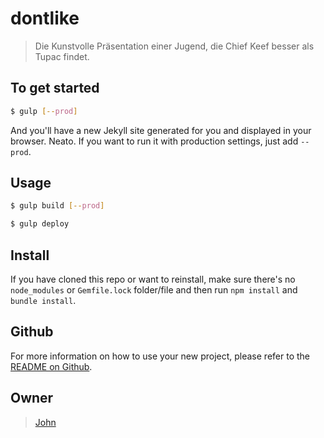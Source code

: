 # dontlike

> Die Kunstvolle Präsentation einer Jugend, die Chief Keef besser als Tupac findet.

## To get started

```sh
$ gulp [--prod]
```

And you'll have a new Jekyll site generated for you and displayed in your
browser. Neato. If you want to run it with production settings, just add
`--prod`.

## Usage

```sh
$ gulp build [--prod]
```

```sh
$ gulp deploy
```

## Install
If you have cloned this repo or want to reinstall, make sure there's no
`node_modules` or `Gemfile.lock` folder/file and then run `npm install` and
`bundle install`.

## Github
For more information on how to use your new project, please refer to the [README
on Github](https://github.com/sondr3/generator-jekyllized).

## Owner

> [John](https://dontlike.in)
